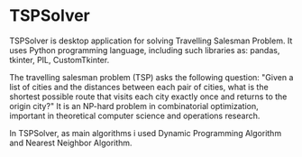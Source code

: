 # TSPSolver

TSPSolver is desktop application for solving Travelling Salesman Problem. It uses Python programming language, including such libraries as: pandas, tkinter, PIL, CustomTkinter.

The travelling salesman problem (TSP) asks the following question: 
"Given a list of cities and the distances between each pair of cities, what is the shortest possible route that visits each city exactly once and returns to the origin city?"
It is an NP-hard problem in combinatorial optimization, important in theoretical computer science and operations research.

In TSPSolver, as main algorithms i used Dynamic Programming Algorithm and Nearest Neighbor Algorithm.
